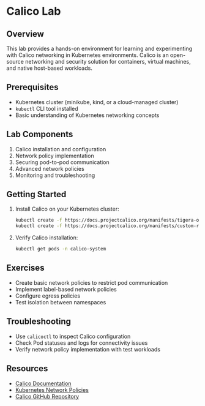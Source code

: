 # Calico Lab

## Overview
This lab provides a hands-on environment for learning and experimenting with Calico networking in Kubernetes environments. Calico is an open-source networking and security solution for containers, virtual machines, and native host-based workloads.

## Prerequisites
- Kubernetes cluster (minikube, kind, or a cloud-managed cluster)
- `kubectl` CLI tool installed
- Basic understanding of Kubernetes networking concepts

## Lab Components
1. Calico installation and configuration
2. Network policy implementation
3. Securing pod-to-pod communication
4. Advanced network policies
5. Monitoring and troubleshooting

## Getting Started
1. Install Calico on your Kubernetes cluster:
   ```bash
   kubectl create -f https://docs.projectcalico.org/manifests/tigera-operator.yaml
   kubectl create -f https://docs.projectcalico.org/manifests/custom-resources.yaml
   ```

2. Verify Calico installation:
   ```bash
   kubectl get pods -n calico-system
   ```

## Exercises
- Create basic network policies to restrict pod communication
- Implement label-based network policies
- Configure egress policies
- Test isolation between namespaces

## Troubleshooting
- Use `calicoctl` to inspect Calico configuration
- Check Pod statuses and logs for connectivity issues
- Verify network policy implementation with test workloads

## Resources
- [Calico Documentation](https://docs.projectcalico.org/)
- [Kubernetes Network Policies](https://kubernetes.io/docs/concepts/services-networking/network-policies/)
- [Calico GitHub Repository](https://github.com/projectcalico/calico)